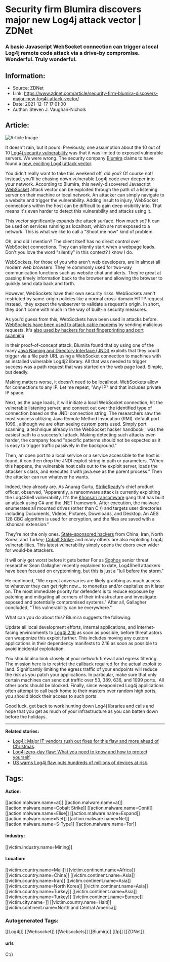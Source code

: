 # Security firm Blumira discovers major new Log4j attack vector | ZDNet
### A basic Javascript WebSocket connection can trigger a local Log4j remote code attack via a drive-by compromise. Wonderful. Truly wonderful.

## Information:
+ Source: ZDNet
+ Link: https://www.zdnet.com/article/security-firm-blumira-discovers-major-new-log4j-attack-vector/
+ Date: 2021-12-17 17:01:00
+ Author: Steven J. Vaughan-Nichols


## Article:
![Article Image](https://www.zdnet.com/a/img/resize/0c84ecd68a659719b621976a0006d27d26d46eff/2021/12/14/40060811-b946-409f-9848-1f6b5af1a44b/shutterstock-1630979773.jpg?width=770&height=578&fit=crop&auto=webp)

It doesn't rain, but it pours. Previously, one assumption about the 10 out of 10 [Log4j security vulnerability](https://www.zdnet.com/article/log4j-zero-day-flaw-what-you-need-to-know-and-how-to-protect-yourself/) was that it was limited to exposed vulnerable servers. We were wrong. The security company [Blumira](https://www.blumira.com/) claims to have found a [new, exciting Log4j attack vector](https://www.blumira.com/analysis-log4shell-local-trigger/).


You didn't really want to take this weekend off, did you? Of course not! Instead, you'll be chasing down vulnerable Log4j code ever deeper into your network. According to Blumira, this newly-discovered Javascript [WebSocket](https://developer.mozilla.org/en-US/docs/Web/API/WebSockets_API) attack vector can be exploited through the path of a listening server on their machine or local network. An attacker can simply navigate to a website and trigger the vulnerability. Adding insult to injury, WebSocket connections within the host can be difficult to gain deep visibility into. That means it's even harder to detect this vulnerability and attacks using it.

This vector significantly expands the attack surface. How much so? It can be used on services running as localhost, which are not exposed to a network. This is what we like to call a "Shoot me now" kind of problem. 

Oh, and did I mention? The client itself has no direct control over WebSocket connections. They can silently start when a webpage loads. Don't you love the word "silently" in this context? I know I do. 

WebSockets, for those of you who aren't web developers, are in almost all modern web browsers. They're commonly used for two-way communication functions such as website chat and alerts. They're great at passing timely information back to the browser and allowing the browser to quickly send data back and forth. 

However, WebSockets have their own security risks. WebSockets aren't restricted by same-origin policies like a normal cross-domain HTTP request. Instead,  they expect the webserver to validate a request's origin. In short, they don't come with much in the way of built-in security measures.

As you'd guess from this, WebSockets have been used in attacks before. [WebSockets have been used to attack cable modems](https://www.zdnet.com/article/hundreds-of-millions-of-cable-modems-are-vulnerable-to-new-cable-haunt-vulnerability/) by sending malicious requests. It's [also used by hackers for host fingerprinting and port scanning](https://datatracker.ietf.org/meeting/96/materials/slides-96-saag-1/).






In their proof-of-concept attack, Blumira found that by using one of the many [Java Naming and Directory Interface (JNDI)](https://docs.oracle.com/javase/tutorial/jndi/overview/index.html) exploits that they could trigger via a file path URL using a WebSocket connection to machines with an installed vulnerable Log4j2 library. All that was needed to trigger success was a path request that was started on the web page load. Simple, but deadly. 

Making matters worse, it doesn't need to be localhost. WebSockets allow for connections to any IP. Let me repeat, "Any IP" and that includes private IP space.

Next, as the page loads, it will initiate a local WebSocket connection, hit the vulnerable listening server, and connect out over the identified type of connection based on the JNDI connection string. The researchers saw the most success utilizing Java Remote Method Invocation (RMI). default port 1099., although we are often seeing custom ports used. Simply port scanning, a technique already in the WebSocket hacker handbook,  was the easiest path to a successful attack. Making detecting such attacks even harder, the company found "specific patterns should not be expected as it is easy to trigger traffic passively in the background."

Then, an open port to a local service or a service accessible to the host is found, it can then drop the JNDI exploit string in path or parameters. "When this happens, the vulnerable host calls out to the exploit server, loads the attacker's class, and executes it with java.exe as the parent process." Then the attacker can run whatever he wants. 

Indeed, they already are. As Anurag Gurtu, [StrikeReady](https://www.strikeready.co/)'s chief product officer, observed, "Apparently, a ransomware attack is currently exploiting the Log4Shell vulnerability. It's the [Khonsari ransomware](https://www.zdnet.com/article/khonsari-ransomware-iranian-group-nemesis-kitten-seen-exploiting-log4j/) gang that has built an attack using C# and the .NET framework. After execution, the malware enumerates all mounted drives (other than C:/) and targets user directories including Documents, Videos, Pictures, Downloads, and Desktop. An AES 128 CBC algorithm is used for encryption, and the files are saved with a .khonsari extension."

They're not the only ones. [State-sponsored hackers](https://www.zdnet.com/article/log4j-flaw-now-state-backed-hackers-are-using-bug-as-part-of-attacks-warns-microsoft/) from China, Iran, North Korea, and Turkey; [Cobalt Strike](https://www.zdnet.com/article/this-is-how-the-cobalt-strike-penetration-testing-tool-is-being-abused-by-cybercriminals/); and many others are also exploiting Log4j vulnerabilities. This latest vulnerability simply opens the doors even wider for would-be attackers. 

It will only get worst before it gets better For as [Sophos](https://www.sophos.com/) senior threat researcher Sean Gallagher recently explained to date, Log4Shell attackers have been focused on cryptomining, but this is just a "lull before the storm."

He continued, "We expect adversaries are likely grabbing as much access to whatever they can get right now... to monetize and/or capitalize on it later on. The most immediate priority for defenders is to reduce exposure by patching and mitigating all corners of their infrastructure and investigate exposed and potentially compromised systems." After all, Gallagher concluded, "This vulnerability can be everywhere."

What can you do about this? Blumira suggests the following:

Update all local development efforts, internal applications, and internet-facing environments to [Log4j 2.16](https://logging.apache.org/log4j/2.x/download.html) as soon as possible, before threat actors can weaponize this exploit further. This includes moving any custom applications in their dependency manifests to 2.16 as soon as possible to avoid incidental exploitation. 

You should also look closely at your network firewall and egress filtering. The mission here is to restrict the callback required for the actual exploit to land. Significantly limiting the egress traffic of your endpoints will reduce the risk as you patch your applications. In particular, make sure that only certain machines can send out traffic over 53, 389, 636, and 1099 ports.  All other ports should be blocked. Finally, since weaponized Log4j applications often attempt to call back home to their masters over random high ports, you should block their access to such ports. 

Good luck, get back to work hunting down Log4j libraries and calls and hope that you get as much of your infrastructure as you can batten down before the holidays. 



---

**Related stories:**

* [Log4j: Major IT vendors rush out fixes for this flaw and more ahead of Christmas](https://www.zdnet.com/article/vmware-patches-critical-non-log4j-flaw-as-ibm-cisco-release-log4j-fixes/).
* [Log4j zero-day flaw: What you need to know and how to protect yourself](https://www.zdnet.com/article/log4j-zero-day-flaw-what-you-need-to-know-and-how-to-protect-yourself/).
* [US warns Log4j flaw puts hundreds of millions of devices at risk](https://www.zdnet.com/article/log4j-flaw-puts-hundreds-of-millions-of-devices-at-risk-says-us-cybersecurity-agency/).





## Tags:

#### Action:
[[action.malware.name=at]] [[action.malware.name=at]] [[action.malware.name=Cobalt Strike]] [[action.malware.name=Conti]] [[action.malware.name=Elise]] [[action.malware.name=Expand]] [[action.malware.name=Net]] [[action.malware.name=Net]] [[action.malware.name=S-Type]] [[action.malware.name=Tor]]

#### Industry:
[[victim.industry.name=Mining]]

#### Location:
[[victim.country.name=Mali]] [[victim.continent.name=Africa]] [[victim.country.name=China]] [[victim.continent.name=Asia]] [[victim.country.name=Iran]] [[victim.continent.name=Asia]] [[victim.country.name=North Korea]] [[victim.continent.name=Asia]] [[victim.country.name=Turkey]] [[victim.continent.name=Asia]] [[victim.country.name=Turkey]] [[victim.continent.name=Europe]] [[victim.city.name=]] [[victim.country.name=Haiti]] [[victim.continent.name=North and Central America]]

### Autogenerated Tags:
[[Log4j]] [[Websocket]] [[Websockets]] [[Blumira]] [[Ip]] [[ZDNet]]
#### urls
C:/)

